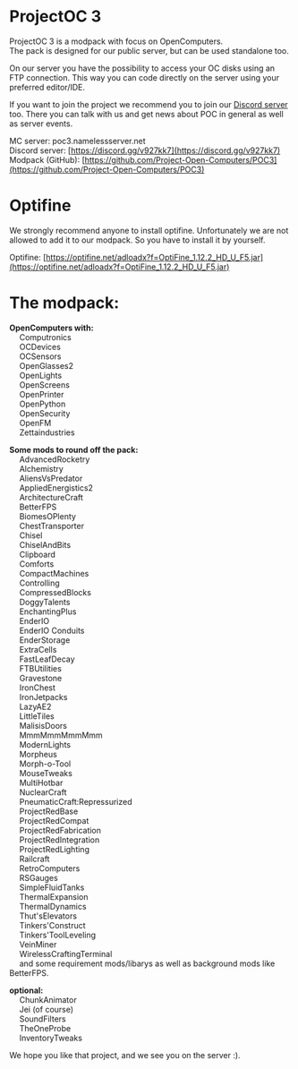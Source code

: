 # ProjectOC 3
ProjectOC 3 is a modpack with focus on OpenComputers.  
The pack is designed for our public server, but can be used standalone too.

On our server you have the possibility to access your OC disks using an FTP connection. This way you can code directly on the server using your preferred editor/IDE.

If you want to join the project we recommend you to join our [Discord server](https://discord.gg/v927kk7) too. There you can talk with us and get news about POC in general as well as server events.

MC server: poc3.namelessserver.net  
Discord server: [https://discord.gg/v927kk7](https://discord.gg/v927kk7)  
Modpack (GitHub): [https://github.com/Project-Open-Computers/POC3](https://github.com/Project-Open-Computers/POC3)  

# Optifine
We strongly recommend anyone to install optifine.
Unfortunately we are not allowed to add it to our modpack.
So you have to install it by yourself.

Optifine: [https://optifine.net/adloadx?f=OptiFine_1.12.2_HD_U_F5.jar](https://optifine.net/adloadx?f=OptiFine_1.12.2_HD_U_F5.jar)  

# The modpack:
**OpenComputers with:**  
&emsp; Computronics  
&emsp; OCDevices  
&emsp; OCSensors  
&emsp; OpenGlasses2  
&emsp; OpenLights  
&emsp; OpenScreens  
&emsp; OpenPrinter  
&emsp; OpenPython  
&emsp; OpenSecurity  
&emsp; OpenFM  
&emsp; Zettaindustries  

**Some mods to round off the pack:**  
&emsp; AdvancedRocketry  
&emsp; Alchemistry  
&emsp; AliensVsPredator  
&emsp; AppliedEnergistics2  
&emsp; ArchitectureCraft  
&emsp; BetterFPS  
&emsp; BiomesOPlenty  
&emsp; ChestTransporter  
&emsp; Chisel  
&emsp; ChiselAndBits  
&emsp; Clipboard  
&emsp; Comforts  
&emsp; CompactMachines  
&emsp; Controlling  
&emsp; CompressedBlocks    
&emsp; DoggyTalents  
&emsp; EnchantingPlus  
&emsp; EnderIO  
&emsp; EnderIO Conduits  
&emsp; EnderStorage  
&emsp; ExtraCells  
&emsp; FastLeafDecay  
&emsp; FTBUtilities  
&emsp; Gravestone  
&emsp; IronChest  
&emsp; IronJetpacks  
&emsp; LazyAE2  
&emsp; LittleTiles  
&emsp; MalisisDoors  
&emsp; MmmMmmMmmMmm  
&emsp; ModernLights  
&emsp; Morpheus  
&emsp; Morph-o-Tool  
&emsp; MouseTweaks  
&emsp; MultiHotbar  
&emsp; NuclearCraft  
&emsp; PneumaticCraft:Repressurized  
&emsp; ProjectRedBase  
&emsp; ProjectRedCompat  
&emsp; ProjectRedFabrication  
&emsp; ProjectRedIntegration  
&emsp; ProjectRedLighting  
&emsp; Railcraft  
&emsp; RetroComputers  
&emsp; RSGauges  
&emsp; SimpleFluidTanks  
&emsp; ThermalExpansion  
&emsp; ThermalDynamics  
&emsp; Thut'sElevators  
&emsp; Tinkers'Construct  
&emsp; Tinkers'ToolLeveling  
&emsp; VeinMiner  
&emsp; WirelessCraftingTerminal  
&emsp; and some requirement mods/libarys as well as background mods like BetterFPS.  

**optional:**  
&emsp; ChunkAnimator  
&emsp; Jei (of course)  
&emsp; SoundFilters  
&emsp; TheOneProbe  
&emsp; InventoryTweaks  

We hope you like that project, and we see you on the server :).
 